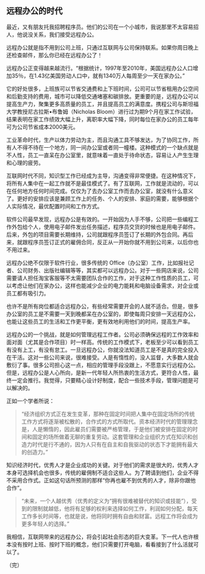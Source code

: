 ## 远程办公的时代

最近，又有朋友托我招聘程序员。他们的公司在一个小城市，我说那里不太容易招人，他说没关系，我们接受远程办公。

远程办公就是指不用到公司上班，只通过互联网与公司保持联系。如果你周日晚上还检查邮件，那么你已经在远程办公了！

远程办公正变得越来越流行。“根据统计，1997年至2010年，美国远程办公人口增加35％，在1.43亿美国劳动人口中，就有1340万人每周至少一天在家办公。”

它的好处很多，上班族可以节省交通费和上下班时间，公司可以节省租用办公空间和后勤支持的费用，城市可以降低交通堵塞和碳排放。更重要的是，远程办公可以提高生产力，聚集更多高质量的员工，并且提高员工的满意度。携程公司与斯坦福大学教授尼古拉斯•布鲁姆（Nicholas Bloom）进行过为期9个月在家工作试验，结果表明在家工作绩效大幅上升，离职率大幅下降，同时每位在家办公的员工每年可为公司节省成本2000美元。

工业革命时代，生产以体力劳动为主，而且沟通工具不够发达，为了协同工作，所有人不得不待在一个地方，同一间办公室或者同一幢楼。这种模式的一个缺点就是不人性，员工一直呆在办公室里，就意味着一直处于待命状态，容易让人产生生理和心理的疲劳。

互联网时代不同，知识型工作已经成为主导，沟通变得非常便捷。在这种情况下，将所有人集中在一起工作就不是最佳模式了。有了互联网，工作就是流动的，可以在任何地方任何时间完成。仅仅为了去办公室工作而去办公室，就没有什么意义了。更好的安排应该是兼顾工作上的任务、个人的安排、家庭的需要，能够根据个人实际情况，最优配置时间和工作方式。

软件公司最早发现，远程办公是有效的。一开始因为人手不够，公司把一些编程工作外包给个人，使用电子邮件发出任务描述，程序员交货的时候也是用电子邮件。后来，外包的项目需要长期维持，公司就跟程序员签订了长期的外包合同。再后来，就跟程序员签订正式的雇佣合同，反正从一开始你就不用到公司来，以后你也不用过来。

远程办公绝不仅限于软件行业，很多传统的 Office（办公室）工作，比如报社记者、公司财务、出版社编辑等等，其实都可以远程办公。对于一些网店来说，公司需要请人担任淘宝客服等不太需要团队合作的工作，对于这种工作性质的员工，可以考虑让他们在家办公，这样也能减少企业的电力能耗和电脑设备需求，对企业或员工都有吸引力。

也许不是所有岗位都适合远程办公，有些经常需要开会的人就不适合。但是，很多办公室的员工是不需要一天到晚都呆在办公室的，即使每周只安排一天远程办公，也能让这些员工的生活和工作更平衡，更有效地利用他们的时间，提高生产率。

远程办公的一个挑战，就是如何管理远程工作者。公司必须确保远程的工作效率和面对面（尤其是合作项目）时一样高。传统的工作模式下，老板至少可以看到员工有没有上工，有没有怠工。一旦远程办公，你就没法知道员工是不是真的完全投入在干活。这对一些公司来说，很难接受。人是有惰性的，没人监督，大多数人就会敷衍了事。很多公司担心这一点，相应的管理手段没跟上，不愿意实行远程办公。但是，远程办公是人心所向，是新一代年轻人所热衷的生活方式，更符合人性，最终一定会推行。我觉得，只要精心设计好制度，配合一些技术手段，管理问题是可以解决的。

正如一个学者所说：

> “经济组织方式正在发生变革，那种在固定时间把人集中在固定场所的传统工作方式将逐渐被松散的，合作式的方式所取代。资本经济时代的管理理念是，人是懒惰的，因此雇员们需要被严格管理，于是他们被安排在固定的时间和固定的场所做着无聊的重复劳动。这套管理和企业组织方式在知识和创造力时代是行不通的，因为人只有在自主和自我驱动的状态下才能拥有最大的创造力。”

知识经济时代，优秀人才是企业成功的关键。对于他们的需求是很大的，优秀人才本身可选择机会也很多，传统的雇佣制不适合这些人。为了聘请到他们，企业不得不采用合作式。正如这句话所预测的那样“你再也雇不到优秀的人才，除非你跟他合作”。

> “未来，一个人越优秀（优秀的定义为“拥有很难被替代的知识或技能”），受到的限制就越低，他将有足够的权利来选择如何工作，利润如何分配，每天工作多长时间等，也就是说，他将同时拥有自由和财富。远程工作将会成为更多年轻人的选择。”

我相信，互联网带来的远程办公，将会引起社会形态的巨大变革。下一代人也许根本没有按时上班、按时下班的概念，他们只需要打开电脑，看看接到了什么活就可以了。

（完）


